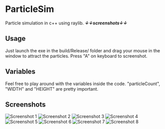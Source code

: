 # ParticleSim
Particle simulation in c++ using raylib. ***↓↓screenshots↓↓***

## Usage
Just launch the exe in the build/Release/ folder and drag your mouse in the window to attract the particles. Press "A" on keyboard to screenshot.

## Variables
Feel free to play around with the variables inside the code.
"particleCount", "WIDTH" and "HEIGHT" are pretty important.

## Screenshots
![Screenshot 1](https://raw.githubusercontent.com/0xIrakli/ParticleSim/master/build/Release/0.png?raw=true])
![Screenshot 2](https://raw.githubusercontent.com/0xIrakli/ParticleSim/master/build/Release/3.png?raw=true])
![Screenshot 3](https://raw.githubusercontent.com/0xIrakli/ParticleSim/master/build/Release/6.png?raw=true])
![Screenshot 4](https://raw.githubusercontent.com/0xIrakli/ParticleSim/master/build/Release/4.png?raw=true])
![Screenshot 5](https://raw.githubusercontent.com/0xIrakli/ParticleSim/master/build/Release/5.png?raw=true])
![Screenshot 6](https://raw.githubusercontent.com/0xIrakli/ParticleSim/master/build/Release/2.png?raw=true])
![Screenshot 7](https://raw.githubusercontent.com/0xIrakli/ParticleSim/master/build/Release/7.png?raw=true])
![Screenshot 8](https://raw.githubusercontent.com/0xIrakli/ParticleSim/master/build/Release/8.png?raw=true])
